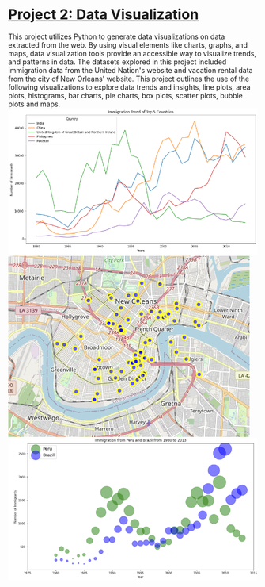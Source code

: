 # [Project 2: Data Visualization](https://colab.research.google.com/github/dandersonghub/Data-Visualization/blob/main/Data_Visualization.ipynb)
This project utilizes Python to generate data visualizations on data extracted from the web. By using visual elements like charts, graphs, and maps, data visualization tools provide an accessible way to visualize trends, and patterns in data. The datasets explored in this project included immigration data from the United Nation's website and vacation rental data from the city of New Orleans' website. This project outlines the use of the following visualizations to explore data trends and insights, line plots, area plots, histograms, bar charts, pie charts, box plots, scatter plots, bubble plots and maps.  
![](https://github.com/dandersonghub/Data-Visualization/blob/main/Line%20Plot.png)
![](https://github.com/dandersonghub/Data-Visualization/blob/main/NOLA_Map.png)
![](https://github.com/dandersonghub/Data-Visualization/blob/main/Bubble%20Plot.png)

